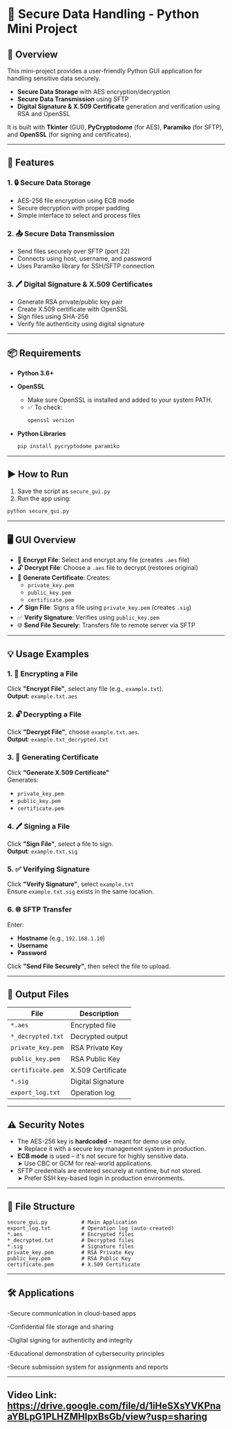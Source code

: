 # 🔐 Secure Data Handling - Python Mini Project

## 📌 Overview

This mini-project provides a user-friendly Python GUI application for handling sensitive data securely.
- **Secure Data Storage** with AES encryption/decryption  
- **Secure Data Transmission** using SFTP  
- **Digital Signature & X.509 Certificate** generation and verification using RSA and OpenSSL  

It is built with **Tkinter** (GUI), **PyCryptodome** (for AES), **Paramiko** (for SFTP), and **OpenSSL** (for signing and certificates).

---

## 🎯 Features

### 1. 🔒 Secure Data Storage
- AES-256 file encryption using ECB mode
- Secure decryption with proper padding
- Simple interface to select and process files

### 2. 📤 Secure Data Transmission
- Send files securely over SFTP (port 22)
- Connects using host, username, and password
- Uses Paramiko library for SSH/SFTP connection

### 3. 🖊️ Digital Signature & X.509 Certificates
- Generate RSA private/public key pair
- Create X.509 certificate with OpenSSL
- Sign files using SHA-256
- Verify file authenticity using digital signature

---


## 📦 Requirements

- **Python 3.6+**
- **OpenSSL**
  - Make sure OpenSSL is installed and added to your system PATH.
  - ✅ To check:  
    ```bash
    openssl version
    ```

- **Python Libraries**
  ```bash
  pip install pycryptodome paramiko
  ```

---

## ▶️ How to Run

1. Save the script as `secure_gui.py`
2. Run the app using:

```bash
python secure_gui.py
```

---

## 🖥 GUI Overview

- 🔐 **Encrypt File**: Select and encrypt any file (creates `.aes` file)
- 🔓 **Decrypt File**: Choose a `.aes` file to decrypt (restores original)
- 📄 **Generate Certificate**: Creates:
  - `private_key.pem`
  - `public_key.pem`
  - `certificate.pem`
- 🖊️ **Sign File**: Signs a file using `private_key.pem` (creates `.sig`)
- ✅ **Verify Signature**: Verifies using `public_key.pem`
- 🌐 **Send File Securely**: Transfers file to remote server via SFTP

---

## 💡 Usage Examples

### 1. 🔐 Encrypting a File
Click **"Encrypt File"**, select any file (e.g., `example.txt`).  
**Output**: `example.txt.aes`

### 2. 🔓 Decrypting a File
Click **"Decrypt File"**, choose `example.txt.aes`.  
**Output**: `example.txt_decrypted.txt`

### 3. 📜 Generating Certificate
Click **"Generate X.509 Certificate"**  
Generates:
- `private_key.pem`
- `public_key.pem`
- `certificate.pem`

### 4. 🖊️ Signing a File
Click **"Sign File"**, select a file to sign.  
**Output**: `example.txt.sig`

### 5. ✅ Verifying Signature
Click **"Verify Signature"**, select `example.txt`  
Ensure `example.txt.sig` exists in the same location.

### 6. 🌐 SFTP Transfer
Enter:
- **Hostname** (e.g., `192.168.1.10`)
- **Username**
- **Password**

Click **"Send File Securely"**, then select the file to upload.

---

## 📁 Output Files

| File               | Description                |
|--------------------|----------------------------|
| `*.aes`            | Encrypted file             |
| `*_decrypted.txt`  | Decrypted output           |
| `private_key.pem`  | RSA Private Key            |
| `public_key.pem`   | RSA Public Key             |
| `certificate.pem`  | X.509 Certificate          |
| `*.sig`            | Digital Signature          |
| `export_log.txt`   | Operation log              |

---

## ⚠️ Security Notes

- The AES-256 key is **hardcoded** – meant for demo use only.  
  ➤ Replace it with a secure key management system in production.
- **ECB mode** is used – it's not secure for highly sensitive data.  
  ➤ Use CBC or GCM for real-world applications.
- SFTP credentials are entered securely at runtime, but not stored.  
  ➤ Prefer SSH key-based login in production environments.

---

## 🔧 File Structure

```
secure_gui.py           # Main Application
export_log.txt          # Operation log (auto-created)
*.aes                   # Encrypted files
*_decrypted.txt         # Decrypted files
*.sig                   # Signature files
private_key.pem         # RSA Private Key
public_key.pem          # RSA Public Key
certificate.pem         # X.509 Certificate
```

---
## 🛠 Applications

-Secure communication in cloud-based apps

-Confidential file storage and sharing

-Digital signing for authenticity and integrity

-Educational demonstration of cybersecurity principles

-Secure submission system for assignments and reports

---
## Video Link: https://drive.google.com/file/d/1iHeSXsYVKPnaaYBLpG1PLHZMHlpxBsGb/view?usp=sharing
